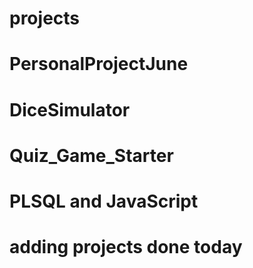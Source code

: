 # projects

# PersonalProjectJune

# DiceSimulator

# Quiz_Game_Starter

# PLSQL and JavaScript
# adding projects done today
